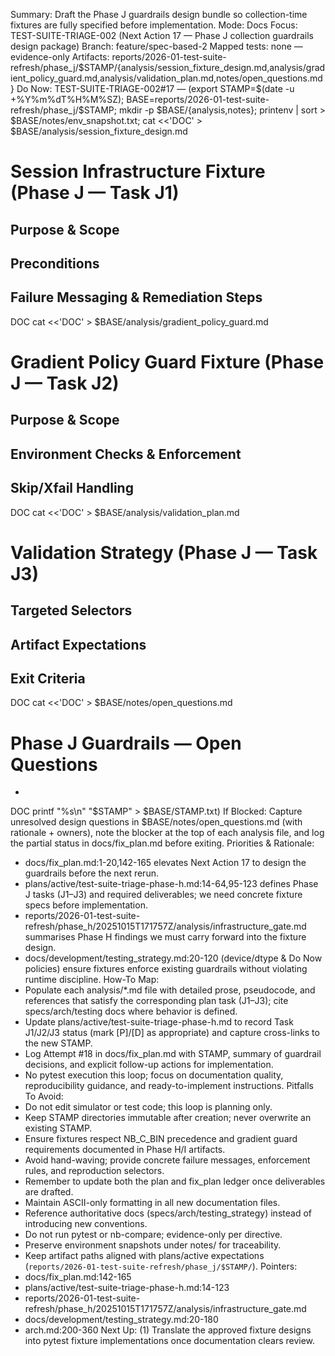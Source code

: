 Summary: Draft the Phase J guardrails design bundle so collection-time fixtures are fully specified before implementation.
Mode: Docs
Focus: TEST-SUITE-TRIAGE-002 (Next Action 17 — Phase J collection guardrails design package)
Branch: feature/spec-based-2
Mapped tests: none — evidence-only
Artifacts: reports/2026-01-test-suite-refresh/phase_j/$STAMP/{analysis/session_fixture_design.md,analysis/gradient_policy_guard.md,analysis/validation_plan.md,notes/open_questions.md}
Do Now: TEST-SUITE-TRIAGE-002#17 — (export STAMP=$(date -u +%Y%m%dT%H%M%SZ); BASE=reports/2026-01-test-suite-refresh/phase_j/$STAMP; mkdir -p $BASE/{analysis,notes}; printenv | sort > $BASE/notes/env_snapshot.txt; cat <<'DOC' > $BASE/analysis/session_fixture_design.md
# Session Infrastructure Fixture (Phase J — Task J1)

## Purpose & Scope

## Preconditions

## Failure Messaging & Remediation Steps

DOC
cat <<'DOC' > $BASE/analysis/gradient_policy_guard.md
# Gradient Policy Guard Fixture (Phase J — Task J2)

## Purpose & Scope

## Environment Checks & Enforcement

## Skip/Xfail Handling

DOC
cat <<'DOC' > $BASE/analysis/validation_plan.md
# Validation Strategy (Phase J — Task J3)

## Targeted Selectors

## Artifact Expectations

## Exit Criteria

DOC
cat <<'DOC' > $BASE/notes/open_questions.md
# Phase J Guardrails — Open Questions

- 

DOC
printf "%s\n" "$STAMP" > $BASE/STAMP.txt)
If Blocked: Capture unresolved design questions in $BASE/notes/open_questions.md (with rationale + owners), note the blocker at the top of each analysis file, and log the partial status in docs/fix_plan.md before exiting.
Priorities & Rationale:
- docs/fix_plan.md:1-20,142-165 elevates Next Action 17 to design the guardrails before the next rerun.
- plans/active/test-suite-triage-phase-h.md:14-64,95-123 defines Phase J tasks (J1–J3) and required deliverables; we need concrete fixture specs before implementation.
- reports/2026-01-test-suite-refresh/phase_h/20251015T171757Z/analysis/infrastructure_gate.md summarises Phase H findings we must carry forward into the fixture design.
- docs/development/testing_strategy.md:20-120 (device/dtype & Do Now policies) ensure fixtures enforce existing guardrails without violating runtime discipline.
How-To Map:
- Populate each analysis/*.md file with detailed prose, pseudocode, and references that satisfy the corresponding plan task (J1–J3); cite specs/arch/testing docs where behavior is defined.
- Update plans/active/test-suite-triage-phase-h.md to record Task J1/J2/J3 status (mark [P]/[D] as appropriate) and capture cross-links to the new STAMP.
- Log Attempt #18 in docs/fix_plan.md with STAMP, summary of guardrail decisions, and explicit follow-up actions for implementation.
- No pytest execution this loop; focus on documentation quality, reproducibility guidance, and ready-to-implement instructions.
Pitfalls To Avoid:
- Do not edit simulator or test code; this loop is planning only.
- Keep STAMP directories immutable after creation; never overwrite an existing STAMP.
- Ensure fixtures respect NB_C_BIN precedence and gradient guard requirements documented in Phase H/I artifacts.
- Avoid hand-waving; provide concrete failure messages, enforcement rules, and reproduction selectors.
- Remember to update both the plan and fix_plan ledger once deliverables are drafted.
- Maintain ASCII-only formatting in all new documentation files.
- Reference authoritative docs (specs/arch/testing_strategy) instead of introducing new conventions.
- Do not run pytest or nb-compare; evidence-only per directive.
- Preserve environment snapshots under notes/ for traceability.
- Keep artifact paths aligned with plans/active expectations (`reports/2026-01-test-suite-refresh/phase_j/$STAMP/`).
Pointers:
- docs/fix_plan.md:142-165
- plans/active/test-suite-triage-phase-h.md:14-123
- reports/2026-01-test-suite-refresh/phase_h/20251015T171757Z/analysis/infrastructure_gate.md
- docs/development/testing_strategy.md:20-180
- arch.md:200-360
Next Up: (1) Translate the approved fixture designs into pytest fixture implementations once documentation clears review.
